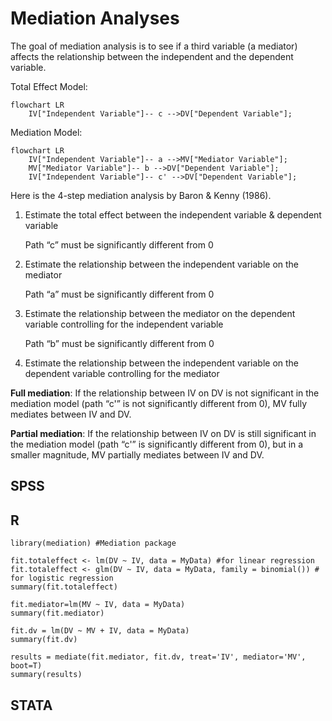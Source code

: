 # Mediation Analyses

The goal of mediation analysis is to see if a third variable (a mediator) affects the relationship between the independent and the dependent variable.

   Total Effect Model:

```mermaid
flowchart LR
    IV["Independent Variable"]-- c -->DV["Dependent Variable"];
```

  Mediation Model:

```mermaid
flowchart LR
    IV["Independent Variable"]-- a -->MV["Mediator Variable"];
    MV["Mediator Variable"]-- b -->DV["Dependent Variable"];
    IV["Independent Variable"]-- c' -->DV["Dependent Variable"];
```

Here is the 4-step mediation analysis by Baron & Kenny (1986). 

1. Estimate the total effect between the independent variable & dependent variable
   
   Path “c” must be significantly different from 0 

2. Estimate the relationship between the independent variable on the mediator
   
   Path “a” must be significantly different from 0 

4. Estimate the relationship between the mediator on the dependent variable controlling for the independent variable
   
   Path “b” must be significantly different from 0 

6. Estimate the relationship between the independent variable on the dependent variable controlling for the mediator
   
**Full mediation**: If the relationship between IV on DV is not significant in the mediation model (path “c'” is not significantly different  from 0), MV fully mediates between IV and DV.

**Partial mediation**:  If the relationship between IV on DV is still significant in the mediation model (path “c'” is significantly different from 0), but in a smaller magnitude, MV partially mediates between IV and DV.



## SPSS



## R

```
library(mediation) #Mediation package

fit.totaleffect <- lm(DV ~ IV, data = MyData) #for linear regression
fit.totaleffect <- glm(DV ~ IV, data = MyData, family = binomial()) # for logistic regression
summary(fit.totaleffect) 

fit.mediator=lm(MV ~ IV, data = MyData)
summary(fit.mediator)

fit.dv = lm(DV ~ MV + IV, data = MyData)
summary(fit.dv)

results = mediate(fit.mediator, fit.dv, treat='IV', mediator='MV', boot=T)
summary(results)
```


## STATA
